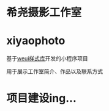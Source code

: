 # 希尧摄影工作室
# xiyaophoto

基于[weui样式库](https://github.com/Tencent/weui-wxss)开发的小程序项目

用于展示工作室简介、作品以及联系方式

# 项目建设ing...
